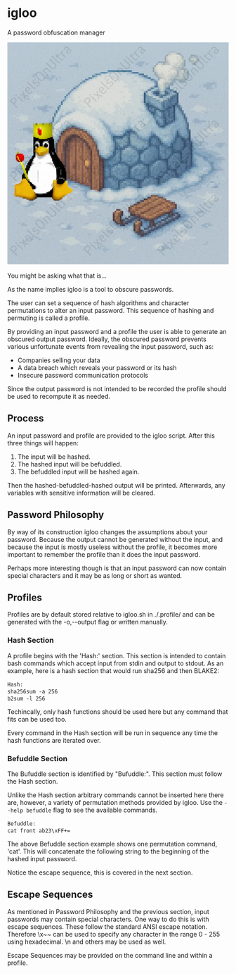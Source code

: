 # igloo
A password obfuscation manager

![igloo 'logo'](./igloo.png)

You might be asking what that is...

As the name implies igloo is a tool to obscure passwords.

The user can set a sequence of hash algorithms and character permutations to
alter an input password. This sequence of hashing and permuting is called a
profile.

By providing an input password and a profile the user is able to generate an
obscured output password. Ideally, the obscured password prevents various
unfortunate events from revealing the input password, such as:

* Companies selling your data
* A data breach which reveals your password or its hash
* Insecure password communication protocols

Since the output password is not intended to be recorded the profile should be
used to recompute it as needed.

## Process

An input password and profile are provided to the igloo script. After this three
things will happen:

1. The input will be hashed.
2. The hashed input will be befuddled.
3. The befuddled input will be hashed again.

Then the hashed-befuddled-hashed output will be printed. Afterwards, any
variables with sensitive information will be cleared.

## Password Philosophy

By way of its construction igloo changes the assumptions about your password.
Because the output cannot be generated without the input, and because the input
is mostly useless without the profile, it becomes more important to remember the
profile than it does the input password.

Perhaps more interesting though is that an input password can now contain
special characters and it may be as long or short as wanted.

## Profiles

Profiles are by default stored relative to igloo.sh in ./.profile/ and can be
generated with the -o,--output flag or written manually.

### Hash Section

A profile begins with the 'Hash:' section. This section is intended to contain
bash commands which accept input from stdin and output to stdout. As an example,
here is a hash section that would run sha256 and then BLAKE2:

```
Hash:
sha256sum -a 256
b2sum -l 256
```

Techincally, only hash functions should be used here but any command that fits
can be used too.

Every command in the Hash section will be run in sequence any time the hash
functions are iterated over.

### Befuddle Section

The Bufuddle section is identified by "Bufuddle:". This section must follow the
Hash section.

Unlike the Hash section arbitrary commands cannot be inserted here there are,
however, a variety of permutation methods provided by igloo. Use the
`--help befuddle` flag to see the available commands.

```
Befuddle:
cat front ab23\xFF+=
```

The above Befuddle section example shows one permutation command, 'cat'. This
will concatenate the following string to the beginning of the hashed input
password.

Notice the escape sequence, this is covered in the next section.

## Escape Sequences

As mentioned in Password Philosophy and the previous section, input passwords
may contain special characters. One way to do this is with escape sequences.
These follow the standard ANSI escape notation. Therefore \x~~ can be used to
specify any character in the range 0 - 255 using hexadecimal. \n and others may
be used as well.

Escape Sequences may be provided on the command line and within a profile.
